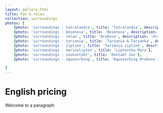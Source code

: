 ```yaml
---
layout: gallery.html
title: Fun & relax
collection: surroundings
photos: [
    {photo: 'surroundings - tatralandia', title: 'Tatralandia', description: 'The biggest aqua-park in Slovakia and one of the biggest in Central Europe.', link: '/en/posts/top-3-hot-springs-in-slovakia/'},
    {photo: 'surroundings - besenova', title: 'Besenova', description: 'Aquapark with traditional hot springs and much more.', link: '/en/posts/top-3-hot-springs-in-slovakia/'},
    {photo: 'surroundings - relax', title: 'Hrabovo', description: 'Hrabovo is a holiday resort area near Ruzomberok.', link: '/en/posts/top-things-to-do-in-hrabovo/'},
    {photo: 'surroundings - tarzania', title: 'Tarzania & Tarzanka', description: 'Two amazing climbing parks', link: '/en/posts/top-things-to-do-in-hrabovo/'},
    {photo: 'surroundings - zipline', title: 'Tarzania zipline', description: '300 meter zipline', link: '/en/posts/top-things-to-do-in-hrabovo/'},
    {photo: 'surroundings - marinaliptov', title: 'Liptovska Mara'},
    {photo: 'surroundings - zookontakt', title: 'Kontakt Zoo'},
    {photo: 'surroundings - aquazorbing', title: 'Aquazorbing Hrabovo', description: 'Water ball walking first got public attention in the 1971 James Bond movie, try it yourself now.', link: '/en/posts/top-things-to-do-in-hrabovo/'},

]
---
```


English **pricing**
===============
Welcome to a paragraph